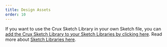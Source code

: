 ```yaml
---
title: Design Assets
order: 10
---
```


If you want to use the Crux Sketch Library in your own Sketch file, you can [add the Crux Sketch Library to your Sketch Libraries by clicking here](sketch://add-library?url=https%3A%2F%2Fdesign.basalt.io%2Fsketch-library.xml). Read more about [Sketch Libraries here](https://sketchapp.com/docs/libraries).

